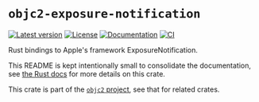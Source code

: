 # `objc2-exposure-notification`

[![Latest version](https://badgen.net/crates/v/objc2-exposure-notification)](https://crates.io/crates/objc2-exposure-notification)
[![License](https://badgen.net/badge/license/Zlib%20OR%20Apache-2.0%20OR%20MIT/blue)](../../LICENSE.md)
[![Documentation](https://docs.rs/objc2-exposure-notification/badge.svg)](https://docs.rs/objc2-exposure-notification/)
[![CI](https://github.com/madsmtm/objc2/actions/workflows/ci.yml/badge.svg)](https://github.com/madsmtm/objc2/actions/workflows/ci.yml)

Rust bindings to Apple's framework ExposureNotification.

This README is kept intentionally small to consolidate the documentation, see
[the Rust docs](https://docs.rs/objc2-exposure-notification/) for more details on this crate.

This crate is part of the [`objc2` project](https://github.com/madsmtm/objc2),
see that for related crates.
